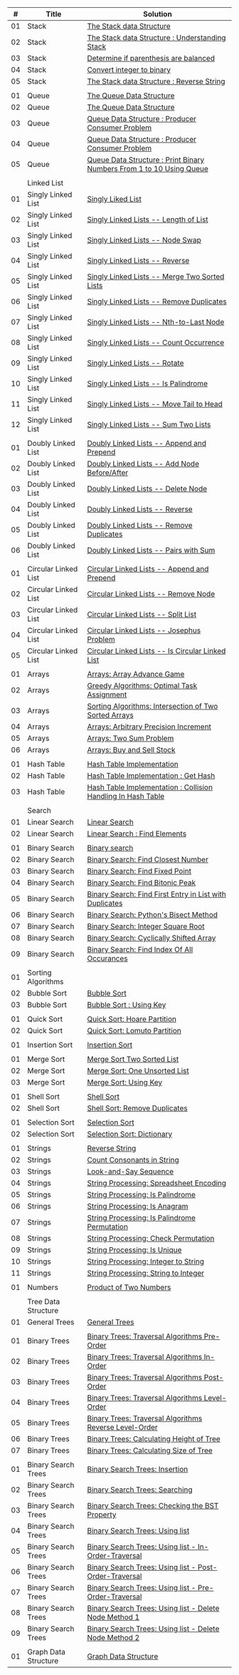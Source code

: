 | # | Title | Solution | 
|---| ----- | -------- |
|01| Stack |  [The Stack data Structure](./Stack/01_stack_DS.py)|
|02| Stack |  [The Stack data Structure : Understanding Stack](./Stack/02_stack_DS.ipynb)
|03| Stack |  [Determine if parenthesis are balanced](./Stack/03_stack_balance_paran.py)
|04| Stack |  [Convert integer to binary](./Stack/04_stack_divide_by_two.py)
|05| Stack |  [The Stack data Structure : Reverse String](./Stack/05_stack_reverse_string.py)
|  |    
|01| Queue |  [The Queue Data Structure](./Queue/01_queue.ipynb)
|02| Queue | [The Queue Data Structure](./Queue/02_queue_data_structure.py)
|03| Queue | [Queue Data Structure : Producer Consumer Problem](./Queue/03_queue_producer_consumer.py)
|04| Queue | [Queue Data Structure : Producer Consumer Problem](./Queue/03_queue_producer_consumer.py)
|05| Queue | [Queue Data Structure : Print Binary Numbers From 1 to 10 Using Queue](./Queue/04_queue_print_binary_number.py)
|  |
|  | Linked List |  
|01| Singly Linked List |  [Singly Liked List](./Linked%20List/Singly%20Linked%20List/01_singly_linked_list.py)
|02| Singly Linked List |  [Singly Linked Lists -- Length of List](./Linked%20List/Singly%20Linked%20List/02_singlyLL_length_of_list.py)
|03| Singly Linked List |  [Singly Linked Lists -- Node Swap](./Linked%20List/Singly%20Linked%20List/03_singlyLL_swap_nodes.py)
|04| Singly Linked List |  [Singly Linked Lists -- Reverse](./Linked%20List/Singly%20Linked%20List/04_singlyLL_reverse_list.py)
|05| Singly Linked List |  [Singly Linked Lists -- Merge Two Sorted Lists](./Linked%20List/Singly%20Linked%20List/05_singlyLL_merge.py)
|06| Singly Linked List |  [Singly Linked Lists -- Remove Duplicates](./Linked%20List/Singly%20Linked%20List/06_singlyLL_remove_dup.py)
|07| Singly Linked List |  [Singly Linked Lists -- Nth-to-Last Node](./Linked%20List/Singly%20Linked%20List/07_singlyLL_nth_to_last.py)
|08| Singly Linked List |  [Singly Linked Lists -- Count Occurrence](./Linked%20List/Singly%20Linked%20List/08_singlyLL_count_occurences.py)
|09| Singly Linked List |  [Singly Linked Lists -- Rotate](./Linked%20List/Singly%20Linked%20List/09_singlyLL_rotate.py)
|10| Singly Linked List |  [Singly Linked Lists -- Is Palindrome](./Linked%20List/Singly%20Linked%20List/10_singlyLL_is_palindrome.py)
|11| Singly Linked List |  [Singly Linked Lists -- Move Tail to Head](./Linked%20List/Singly%20Linked%20List/11_singyLL_move_tail_to_head.py)
|12| Singly Linked List |  [Singly Linked Lists -- Sum Two Lists](./Linked%20List/Singly%20Linked%20List/12_singlyLL_sum_two_lists.py)
||
|01| Doubly Linked List |  [Doubly Linked Lists -- Append and Prepend](./Linked%20List/Doubly%20Linked%20List/01_doubly_linked_list.py)
|02| Doubly Linked List |  [Doubly Linked Lists -- Add Node Before/After](./Linked%20List/Doubly%20Linked%20List/02_soublyLL_add_before_after.py)
|03| Doubly Linked List |  [Doubly Linked Lists -- Delete Node](./Linked%20List/Doubly%20Linked%20List/03_doublyLL_delete%20node.py)
|04| Doubly Linked List |  [Doubly Linked Lists -- Reverse](./Linked%20List/Doubly%20Linked%20List/04_doublyLL_reverse.py)
|05| Doubly Linked List |  [Doubly Linked Lists -- Remove Duplicates](./Linked%20List/Doubly%20Linked%20List/05_doublyLL_remove_duplicates.py)
|06| Doubly Linked List |  [Doubly Linked Lists -- Pairs with Sum](./Linked%20List/Doubly%20Linked%20List/06_doublyLL_pairs_with_sum.py)
||
|01| Circular Linked List |  [Circular Linked Lists -- Append and Prepend](./Linked%20List/Circular%20Linked%20List/01_circular_linked_list.py)
|02| Circular Linked List |  [Circular Linked Lists -- Remove Node](./Linked%20List/Circular%20Linked%20List/02_circularLL_remove_node.py)
|03| Circular Linked List |  [Circular Linked Lists -- Split List](./Linked%20List/Circular%20Linked%20List/03_circularLL_split_list.py)
|04| Circular Linked List |  [Circular Linked Lists -- Josephus Problem](./Linked%20List/Circular%20Linked%20List/04_circularLL_josephus.py)
|05| Circular Linked List |  [Circular Linked Lists -- Is Circular Linked List](./Linked%20List/Circular%20Linked%20List/05_circularLL_is_circularLL.py)
||
|01| Arrays |  [Arrays: Array Advance Game](./Arrays/07_array_advance_game.py)
|02| Arrays |  [Greedy Algorithms: Optimal Task Assignment](./Arrays/01_optimal_task_assignment.py)
|03| Arrays |  [Sorting Algorithms: Intersection of Two Sorted Arrays](./Arrays/02_intersect_sorted_array.py)
|04| Arrays |  [Arrays: Arbitrary Precision Increment](./Arrays/08_arbitrary_precision_increment.py)
|05| Arrays |  [Arrays: Two Sum Problem](./Arrays/10_two_sum_problem.py)
|06| Arrays |  [Arrays: Buy and Sell Stock](./Arrays/11_buy_and_sell_stock.py)
||
|01| Hash Table |  [Hash Table Implementation](./Hash%20Table/01_hash_table_implementation.ipynb)
|02| Hash Table |  [Hash Table Implementation : Get Hash](./Hash%20Table/02_hash_table_get_hash.ipynb)
|03| Hash Table |  [Hash Table Implementation : Collision Handling In Hash Table](./Hash%20Table/03_collision_Handling_In_hash_table.ipynb)
||
|  | Search |  
|01| Linear Search |  [Linear Search](./Search/Linear%20Search/01_linear_search.py)
|02| Linear Search |  [Linear Search : Find Elements](./Search/Linear%20Search/02_linear_search.py)
||
|01| Binary Search |  [Binary search](./Search/01_Binary_Search.py)
|02| Binary Search |  [Binary Search: Find Closest Number](./Search/02_binary_search_find_closest.py)
|03| Binary Search |  [Binary Search: Find Fixed Point](./Search/03_binary_search_find_fixed_point.py)
|04| Binary Search |  [Binary Search: Find Bitonic Peak](./Search/04_binary%20search_find_bitonic_peak.py)
|05| Binary Search |  [Binary Search: Find First Entry in List with Duplicates](./Search/05_binary%20search_find_first_dup_entry.py)
|06| Binary Search |  [Binary Search: Python's Bisect Method](./Search/06_binary_search_bisect_method.py)
|07| Binary Search |  [Binary Search: Integer Square Root](./Search/07_binary_search_integer_square_root.py)
|08| Binary Search |  [Binary Search: Cyclically Shifted Array](./Search/08_binary_search_cyclically_shifted.py)
|09| Binary Search |  [Binary Search: Find Index Of All Occurances](./Search/Binary%20Search/09_binary_search_find_all_occurences.py)
||
|01| Sorting Algorithms |  
|02| Bubble Sort |  [Bubble Sort](./Sort/Bubble%20Sort/01_bubble_sort.py)
|03| Bubble Sort |  [Bubble Sort : Using Key](./Sort/Bubble%20Sort/02_bubble_sort_using_key.py)
||
|01| Quick Sort |  [Quick Sort: Hoare Partition](./Sort/Quick%20Sort/01_quick_sort_hoare_partition.py)
|02| Quick Sort |  [Quick Sort: Lomuto Partition](./Sort/Quick%20Sort/02_quick_sort_lomuto_partition.py)
||
|01| Insertion Sort |  [Insertion Sort](./Sort/Insertion%20Sort/01_insertion_sort.py)
||
|01| Merge Sort |  [Merge Sort Two Sorted List](./Sort/Merge%20Sort/01_merge_two_sorted_list.py)
|02| Merge Sort |  [Merge Sort: One Unsorted List](./Sort/Merge%20Sort/02_merge_sort_one_unsorted_list.py)
|03| Merge Sort |  [Merge Sort: Using Key](./Sort/Merge%20Sort/03_merge_Sort_using_key.py)
||
|01| Shell Sort |  [Shell Sort](./Sort/Shell%20Sort/01_shell_sort.py)
|02| Shell Sort |  [Shell Sort: Remove Duplicates](./Sort/Shell%20Sort/02_shell_sort_remove_duplicates.py)
||
|01| Selection Sort |  [Selection Sort](./Sort/Selection%20Sort/01_selection_sort.py)
|02| Selection Sort |  [Selection Sort: Dictionary](./Sort/Selection%20Sort/02_selection_sort_on_dictionary.py)
||
|01| Strings |  [Reverse String](./Strings/01_reverse_string.py) |
|02| Strings |  [Count Consonants in String](./Strings/02_Count_Consonants_in_String.py) |
|03| Strings |  [Look-and-Say Sequence](./Strings/03_look_n_say_sequence.py) |
|04| Strings |  [String Processing: Spreadsheet Encoding](./Strings/04_spreadsheet_encoding.py) |
|05| Strings |  [String Processing: Is Palindrome](./Strings/05_is_palindrome.py) |
|06| Strings |  [String Processing: Is Anagram](./Strings/06_is_anagram.py) |
|07| Strings |  [String Processing: Is Palindrome Permutation](./Strings/07_is_palindrome_permutation.py) |
|08| Strings |  [String Processing: Check Permutation](./Strings/08_is_permutation.py) |
|09| Strings |  [String Processing: Is Unique](./Strings/09_is_unique.py) |
|10| Strings |  [String Processing: Integer to String](./Strings/10_integer_to_string.py) |
|11| Strings |  [String Processing: String to Integer](./Strings/11_string_to_integer.py) |
||
|01| Numbers |  [Product of Two Numbers](./Numbers/01_Product_of_Two_Numbers.py) |
||
|  | Tree Data Structure |  
|01| General Trees |  [General Trees](./Trees/General%20Tree/01_general_tree.py) |
||
|01| Binary Trees |  [Binary Trees: Traversal Algorithms Pre-Order](./Trees/Binary%20Tree/01_binary_tree_traversal_preorder.py)
|02| Binary Trees |  [Binary Trees: Traversal Algorithms In-Order](./Trees/Binary%20Tree/02_binary_tree_traversal_inorder.py)
|03| Binary Trees |  [Binary Trees: Traversal Algorithms Post-Order](./Trees/Binary%20Tree/03_binary_tree_traversal_postorder.py)
|04| Binary Trees |  [Binary Trees: Traversal Algorithms Level-Order](./Trees/Binary%20Tree/04_binary_tree_traversal_levelorder.py)
|05| Binary Trees |  [Binary Trees: Traversal Algorithms Reverse Level-Order](./Trees/Binary%20Tree/05_binary_tree_traversal_reverse_levelorder.py)
|06| Binary Trees |  [Binary Trees: Calculating Height of Tree](./Trees/Binary%20Tree/06_binary_tree_calculating_height_of_tree.py)
|07| Binary Trees |  [Binary Trees: Calculating Size of Tree](./Trees/Binary%20Tree/07_binary_tree_calculating_size_of_tree.py)
||
|01| Binary Search Trees |  [Binary Search Trees: Insertion](./Trees/Binary%20Search%20Tree/01_binary_search_tree_insertion.py)
|02| Binary Search Trees |  [Binary Search Trees: Searching](./Trees/Binary%20Search%20Tree/02_binary_search_tree_searching.py)
|03| Binary Search Trees |  [Binary Search Trees: Checking the BST Property](./Trees/Binary%20Search%20Tree/03_binary_search_tree_checking.py)
|04| Binary Search Trees |  [Binary Search Trees: Using list](./Trees/Binary%20Search%20Tree/02_binary_search_tree_using_list.py)
|05| Binary Search Trees |  [Binary Search Trees: Using list - In-Order-Traversal](./Trees/Binary%20Search%20Tree/05_binary_search_tree_using_list_in_order_traversal.py)
|06| Binary Search Trees |  [Binary Search Trees: Using list - Post-Order-Traversal](./Trees/Binary%20Search%20Tree/06_binary_search_tree_using_list_post_order_traversal.py)
|07| Binary Search Trees |  [Binary Search Trees: Using list - Pre-Order-Traversal](./Trees/Binary%20Search%20Tree/07_binary_search_tree_using_list_pre_order_traversal.py)
|08| Binary Search Trees |  [Binary Search Trees: Using list - Delete Node Method 1](./Trees/Binary%20Search%20Tree/08_binary_search_tree_using_list_delete_node_method_1.py)
|09| Binary Search Trees |  [Binary Search Trees: Using list - Delete Node Method 2](./Trees/Binary%20Search%20Tree/09_binary_search_tree_using_list_delete_node_method_2.py)
||
|01| Graph Data Structure |  [Graph Data Structure](./Graph/01_graph_data_structure.py)


